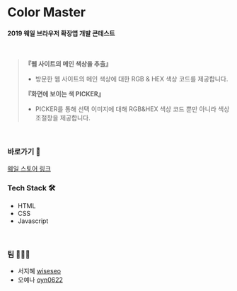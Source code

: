 # Color Master
#### 2019 웨일 브라우저 확장앱 개발 콘테스트
<br/>


> **『웹 사이트의 메인 색상을 추출』**
> - 방문한 웹 사이트의 메인 색상에 대한 RGB & HEX 색상 코드를 제공합니다.
>
> **『화면에 보이는 색 PICKER』**
> - PICKER를 통해 선택 이미지에 대해 RGB&HEX 색상 코드 뿐만 아니라 색상 조절창을 제공합니다.
<br/>

### 바로가기 🔗
<a href="https://store.whale.naver.com/detail/mlnipepmppbdpfddnpmpjimdpmkejoni" target="_blank" rel="noopener noreferrer">웨일 스토어 링크</a>
<br/>

### Tech Stack 🛠
- HTML
- CSS
- Javascript
<br/>

### 팀 🙋🏻‍♀️
- 서지혜 [wiseseo](https://github.com/wiseseo)
- 오예나 [oyn0622](https://github.com/oyn0622)
